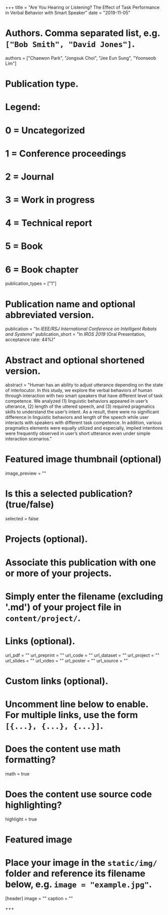+++
title = "Are You Hearing or Listening? The Effect of Task Performance in Verbal Behavior with Smart Speaker"
date = "2019-11-05"

# Authors. Comma separated list, e.g. `["Bob Smith", "David Jones"]`.
authors = ["Chaewon Park", "Jongsuk Choi", "Jee Eun Sung", "Yoonseob Lim"]

# Publication type.
# Legend:
# 0 = Uncategorized
# 1 = Conference proceedings
# 2 = Journal
# 3 = Work in progress
# 4 = Technical report
# 5 = Book
# 6 = Book chapter
publication_types = ["1"]

# Publication name and optional abbreviated version.
publication = "In *IEEE/RSJ International Conference on Intelligent Robots and Systems*"
publication_short = "In *IROS 2019* (Oral Presentation, acceptance rate: 44%)"

# Abstract and optional shortened version.
abstract = "Human has an ability to adjust utterance depending on the state of interlocutor. In this study, we explore the verbal behaviors of human through interaction with two smart speakers that have different level of task competence. We analyzed (1) linguistic behaviors appeared in user’s utterance, (2) length of the uttered speech, and (3) required pragmatics skills to understand the user’s intent. As a result, there were no significant difference in linguistic behaviors and length of the speech while user interacts with speakers with different task competence. In addition, various pragmatics elements were equally utilized and especially, implied intentions were frequently observed in user’s short utterance even under simple interaction scenarios."

# Featured image thumbnail (optional)
image_preview = ""

# Is this a selected publication? (true/false)
selected = false

# Projects (optional).
#   Associate this publication with one or more of your projects.
#   Simply enter the filename (excluding '.md') of your project file in `content/project/`.


# Links (optional).
url_pdf = ""
url_preprint = ""
url_code = ""
url_dataset = ""
url_project = ""
url_slides = ""
url_video = ""
url_poster = ""
url_source = ""

# Custom links (optional).
#   Uncomment line below to enable. For multiple links, use the form `[{...}, {...}, {...}]`.


# Does the content use math formatting?
math = true

# Does the content use source code highlighting?
highlight = true

# Featured image
# Place your image in the `static/img/` folder and reference its filename below, e.g. `image = "example.jpg"`.
[header]
image = ""
caption = ""

+++
